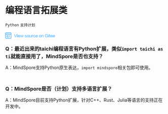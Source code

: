 # 编程语言拓展类

`Python` `支持计划`

<a href="https://gitee.com/mindspore/docs/blob/r1.2/docs/faq/source_zh_cn/programming_language_extensions.md" target="_blank"><img src="./_static/logo_source.png"></a>

<font size=3>**Q：最近出来的taichi编程语言有Python扩展，类似`import taichi as ti`就能直接用了，MindSpore是否也支持？**</font>

A：MindSpore支持Python原生表达，`import mindspore`相关包即可使用。

<br/>

<font size=3>**Q：MindSpore是否（计划）支持多语言扩展？**</font>

A：MindSpore目前支持Python扩展，针对C++、Rust、Julia等语言的支持正在开发中。